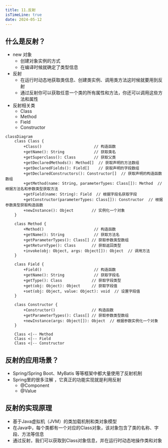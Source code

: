 ```yaml
---
title: 11.反射
isTimeLine: true
date: 2024-05-12
---
```


## 什么是反射？

- new  对象
  - 创建对象实例的方式
  - 在编译时候就确定了类型信息
- 反射
  - 在运行时动态地获取类信息、创建类实例、调用类方法这时候就要用到反射
  - 通过反射你可以获取任意一个类的所有属性和方法，你还可以调用这些方法和属性
- 反射相关类
  - Class
  - Method
  - Field
  - Constructor

```mermaid
classDiagram
    class Class {
        +Class()                       // 构造函数
        +getName(): String             // 获取类名
        +getSuperclass(): Class        // 获取父类
        +getDeclaredMethods(): Method[]  // 获取声明的方法数组
        +getDeclaredFields(): Field[]    // 获取声明的字段数组
        +getDeclaredConstructors(): Constructor[]  // 获取声明的构造函数数组
        +getMethod(name: String, parameterTypes: Class[]): Method  // 根据方法名和参数类型获取方法
        +getField(name: String): Field  // 根据字段名获取字段
        +getConstructor(parameterTypes: Class[]): Constructor  // 根据参数类型获取构造函数
        +newInstance(): Object        // 实例化一个对象
    }

    class Method {
        +Method()                      // 构造函数
        +getName(): String             // 获取方法名
        +getParameterTypes(): Class[] // 获取参数类型数组
        +getReturnType(): Class       // 获取返回类型
        +invoke(obj: Object, args: Object[]): Object  // 调用方法
    }

    class Field {
        +Field()                       // 构造函数
        +getName(): String             // 获取字段名
        +getType(): Class             // 获取字段类型
        +get(obj: Object): Object     // 获取字段值
        +set(obj: Object, value: Object): void  // 设置字段值
    }

    class Constructor {
        +Constructor()                // 构造函数
        +getParameterTypes(): Class[] // 获取参数类型数组
        +newInstance(args: Object[]): Object  // 根据参数实例化一个对象
    }

    Class <|-- Method
    Class <|-- Field
    Class <|-- Constructor

```

## 反射的应用场景？

- Spring/Spring Boot、MyBatis 等等框架中都大量使用了反射机制
- Spring里的很多注解 ，它真正的功能实现就是利用反射
  - @Component
  - @Value

## 反射的实现原理

- 基于Java虚拟机（JVM）的类加载机制和类对象模型
- 在Java中，每个类都有一个对应的Class对象，该对象包含了类的名称、字段、方法等信息
- 通过反射，我们可以获取到Class对象信息，并在运行时动态地操作类和对象
